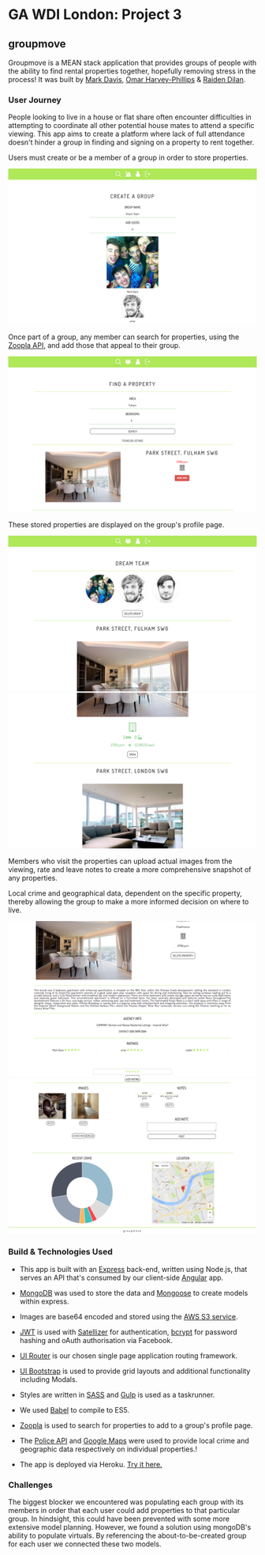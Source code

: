 # GA WDI London: Project 3

## groupmove

Groupmove is a MEAN stack application that provides groups of people with the ability to find rental properties together, hopefully removing stress in the process! It was built by [Mark Davis](https://github.com/markjdvs), [Omar Harvey-Phillips](https://github.com/omaotzu) & [Raiden Dilan](https://github.com/RaidenDilan).

### User Journey

People looking to live in a house or flat share often encounter difficulties in attempting to coordinate all other potential house mates to attend a specific viewing. This app aims to create a platform where lack of full attendance doesn't hinder a group in finding and signing on a property to rent together.

Users must create or be a member of a group in order to store properties.

![Create a Group](./src/images/createGroup.png "Create a Group")

Once part of a group, any member can search for properties, using the [Zoopla API](https://developer.zoopla.co.uk/docs), and add those that appeal to their group.

![Find Properties](./src/images/findProps.png "Find Properties")

These stored properties are displayed on the group's profile page.

![Groups Home Page (1)](./src/images/groupsHome1.png "Groups Home Page (1)")
![Groups Home Page (2)](./src/images/groupsHome2.png "Groups Home Page (2)")

Members who visit the properties can upload actual images from the viewing, rate and leave notes to create a more comprehensive snapshot of any properties.

Local crime and geographical data, dependent on the specific property, thereby allowing the group to make a more informed decision on where to live.

![Groups Home (1)](./src/images/groupsPropsShow1.png "Groups Property Show (1)")
![Groups Home (2)](./src/images/groupsPropsShow2.png "Groups Property Show (2)")

### Build & Technologies Used

- This app is built with an [Express](https://github.com/expressjs/express) back-end, written using Node.js, that serves an API that's consumed by our client-side [Angular](https://angularjs.org) app.

- [MongoDB](https://docs.mongodb.com) was used to store the data and [Mongoose](http://mongoosejs.com) to create models within express.

- Images are base64 encoded and stored using the [AWS S3 service](https://aws.amazon.com/s3).

- [JWT](https://jwt.io) is used with [Satellizer](https://github.com/sahat/satellizer) for authentication, [bcrypt](https://www.npmjs.com/package/bcrypt) for password hashing and oAuth authorisation via Facebook.

- [UI Router](https://github.com/angular-ui/ui-router) is our chosen single page application routing framework.

- [UI Bootstrap](https://github.com/angular-ui/bootstrap) is used to provide grid layouts and additional functionality including Modals.

- Styles are written in [SASS](http://sass-lang.com/documentation/file.SASS_REFERENCE.html) and [Gulp](https://github.com/gulpjs/gulp/blob/master/docs/API.md) is used as a taskrunner.

- We used [Babel](https://babeljs.io) to compile to ES5.

- [Zoopla](https://developer.zoopla.co.uk/docs) is used to search for properties to add to a group's profile page.

- The [Police API](https://data.police.uk/docs/) and [Google Maps](https://developers.google.com/maps/documentation/javascript/tutorial) were used to provide local crime and geographic data respectively on individual properties.!

* The app is deployed via Heroku. [Try it here.](https://groupmove.herokuapp.com/)

### Challenges

The biggest blocker we encountered was populating each group with its members in order that each user could add properties to that particular group. In hindsight, this could have been prevented with some more extensive model planning. However, we found a solution using mongoDB's ability to populate virtuals. By referencing the about-to-be-created group for each user we connected these two models.
